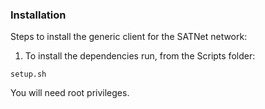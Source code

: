 

### Installation

Steps to install the generic client for the SATNet network:

1. To install the dependencies run, from the Scripts folder:

`setup.sh`

You will need root privileges.
